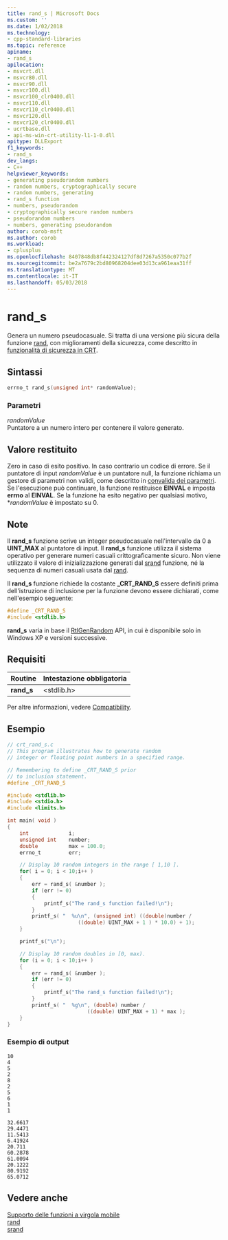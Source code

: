 ```yaml
---
title: rand_s | Microsoft Docs
ms.custom: ''
ms.date: 1/02/2018
ms.technology:
- cpp-standard-libraries
ms.topic: reference
apiname:
- rand_s
apilocation:
- msvcrt.dll
- msvcr80.dll
- msvcr90.dll
- msvcr100.dll
- msvcr100_clr0400.dll
- msvcr110.dll
- msvcr110_clr0400.dll
- msvcr120.dll
- msvcr120_clr0400.dll
- ucrtbase.dll
- api-ms-win-crt-utility-l1-1-0.dll
apitype: DLLExport
f1_keywords:
- rand_s
dev_langs:
- C++
helpviewer_keywords:
- generating pseudorandom numbers
- random numbers, cryptographically secure
- random numbers, generating
- rand_s function
- numbers, pseudorandom
- cryptographically secure random numbers
- pseudorandom numbers
- numbers, generating pseudorandom
author: corob-msft
ms.author: corob
ms.workload:
- cplusplus
ms.openlocfilehash: 8407848db8f442324127df8d7267a5350c077b2f
ms.sourcegitcommit: be2a7679c2bd80968204dee03d13ca961eaa31ff
ms.translationtype: MT
ms.contentlocale: it-IT
ms.lasthandoff: 05/03/2018
---
```

# <a name="rands"></a>rand_s

Genera un numero pseudocasuale. Si tratta di una versione più sicura della funzione [rand](rand.md), con miglioramenti della sicurezza, come descritto in [funzionalità di sicurezza in CRT](../../c-runtime-library/security-features-in-the-crt.md).

## <a name="syntax"></a>Sintassi

```C
errno_t rand_s(unsigned int* randomValue);
```

### <a name="parameters"></a>Parametri

*randomValue*<br/>
Puntatore a un numero intero per contenere il valore generato.

## <a name="return-value"></a>Valore restituito

Zero in caso di esito positivo. In caso contrario un codice di errore. Se il puntatore di input _randomValue_ è un puntatore null, la funzione richiama un gestore di parametri non validi, come descritto in [convalida dei parametri](../../c-runtime-library/parameter-validation.md). Se l'esecuzione può continuare, la funzione restituisce **EINVAL** e imposta **errno** al **EINVAL**. Se la funzione ha esito negativo per qualsiasi motivo, *_randomValue_ è impostato su 0.

## <a name="remarks"></a>Note

Il **rand_s** funzione scrive un integer pseudocasuale nell'intervallo da 0 a **UINT_MAX** al puntatore di input. Il **rand_s** funzione utilizza il sistema operativo per generare numeri casuali crittograficamente sicuro. Non viene utilizzato il valore di inizializzazione generati dal [srand](srand.md) funzione, né la sequenza di numeri casuali usata dal [rand](rand.md).

Il **rand_s** funzione richiede la costante **_CRT_RAND_S** essere definiti prima dell'istruzione di inclusione per la funzione devono essere dichiarati, come nell'esempio seguente:

```C
#define _CRT_RAND_S
#include <stdlib.h>
```

**rand_s** varia in base il [RtlGenRandom](http://msdn.microsoft.com/library/windows/desktop/aa387694) API, in cui è disponibile solo in Windows XP e versioni successive.

## <a name="requirements"></a>Requisiti

|Routine|Intestazione obbligatoria|
|-------------|---------------------|
|**rand_s**|\<stdlib.h>|

Per altre informazioni, vedere [Compatibility](../../c-runtime-library/compatibility.md).

## <a name="example"></a>Esempio

```C
// crt_rand_s.c
// This program illustrates how to generate random
// integer or floating point numbers in a specified range.

// Remembering to define _CRT_RAND_S prior
// to inclusion statement.
#define _CRT_RAND_S

#include <stdlib.h>
#include <stdio.h>
#include <limits.h>

int main( void )
{
    int             i;
    unsigned int    number;
    double          max = 100.0;
    errno_t         err;

    // Display 10 random integers in the range [ 1,10 ].
    for( i = 0; i < 10;i++ )
    {
        err = rand_s( &number );
        if (err != 0)
        {
            printf_s("The rand_s function failed!\n");
        }
        printf_s( "  %u\n", (unsigned int) ((double)number /
                       ((double) UINT_MAX + 1 ) * 10.0) + 1);
    }

    printf_s("\n");

    // Display 10 random doubles in [0, max).
    for (i = 0; i < 10;i++ )
    {
        err = rand_s( &number );
        if (err != 0)
        {
            printf_s("The rand_s function failed!\n");
        }
        printf_s( "  %g\n", (double) number /
                          ((double) UINT_MAX + 1) * max );
    }
}
```

### <a name="sample-output"></a>Esempio di output

```Output
10
4
5
2
8
2
5
6
1
1

32.6617
29.4471
11.5413
6.41924
20.711
60.2878
61.0094
20.1222
80.9192
65.0712
```

## <a name="see-also"></a>Vedere anche

[Supporto delle funzioni a virgola mobile](../../c-runtime-library/floating-point-support.md)<br/>
[rand](rand.md)<br/>
[srand](srand.md)<br/>
